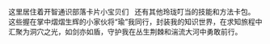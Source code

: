 这里居住着开智通识部落卡片小宝贝们  
还有其他玲珑叮当的技能和方法卡包。    
这些握在掌中熠熠生辉的小家伙将“瑜”我同行，封装我的知识世界，在求知旅程中汇聚为洞穴之光，如剑亦如盾，守护我在丛生荆棘和湍流大河中勇敢前行。
